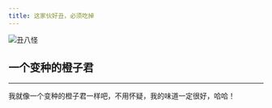 ```yaml
---
title: 这家伙好丑，必须吃掉
---
```

![丑八怪](http://chuantu.biz/t2/33/1458647734x1035372896.jpg)

## 一个变种的橙子君
---
 
我就像一个变种的橙子君一样吧，不用怀疑，我的味道一定很好，哈哈！

